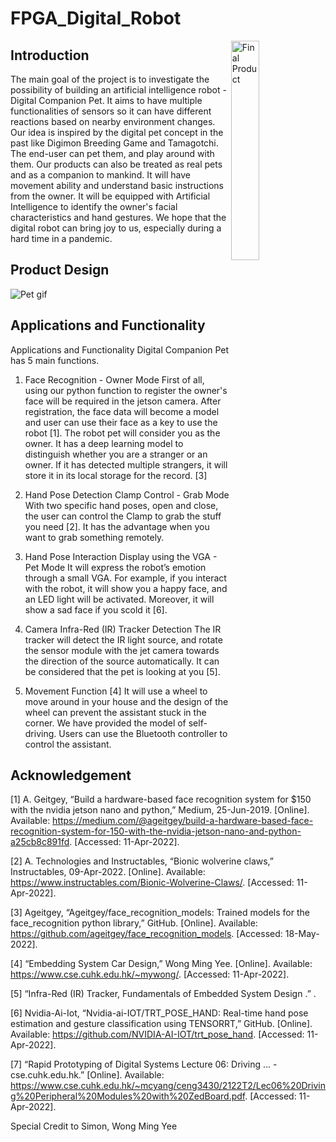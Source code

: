 # FPGA_Digital_Robot

<image align="right" src="_readmeIMG/Capture.JPG" alt="Final Product" width=30% height=30%>
 

## Introduction
The main goal of the project is to investigate the possibility of building an artificial intelligence robot - Digital Companion Pet. It aims to have multiple functionalities of sensors so it can have different reactions based on nearby environment changes. Our idea is inspired by the digital pet concept in the past like Digimon Breeding Game and Tamagotchi. The end-user can pet them, and play around with them. Our products can also be treated as real pets and as a companion to mankind. It will have movement ability and understand basic instructions from the owner. It will be equipped with Artificial Intelligence to identify the owner's facial characteristics and hand gestures. We hope that the digital robot can bring joy to us, especially during a hard time in a pandemic.

## Product Design
![Pet gif](https://github.com/AlbertngSeadragon/FPGA_Digital_Robot/blob/main/_readmeIMG/Pet%203D%20animation.gif)
 
## Applications and Functionality
Applications and Functionality
Digital Companion Pet has 5 main functions.
 
1. 	Face Recognition - Owner Mode
First of all, using our python function to register the owner's face will be required in the jetson camera. After registration, the face data will become a model and user can use their face as a key to use the robot [1]. The robot pet will consider you as the owner. It has a deep learning model to distinguish whether you are a stranger or an owner. If it has detected multiple strangers, it will store it in its local storage for the record. [3]
 
2. 	Hand Pose Detection Clamp Control - Grab Mode
With two specific hand poses, open and close, the user can control the Clamp to grab the stuff you need [2]. It has the advantage when you want to grab something remotely.
 
3. 	Hand Pose Interaction Display using the VGA - Pet Mode
It will express the robot’s emotion through a small VGA. For example, if you interact with the robot, it will show you a happy face, and an LED light will be activated. Moreover, it will show a sad face if you scold it [6].
 
4. 	Camera Infra-Red (IR) Tracker Detection
The IR tracker will detect the IR light source, and rotate the sensor module with the jet camera towards the direction of the source automatically. It can be considered that the pet is looking at you [5].
           
5. 	Movement Function [4]
It will use a wheel to move around in your house and the design of the wheel can prevent the assistant stuck in the corner. We have provided the model of self-driving. Users can use the Bluetooth controller to control the assistant.


## Acknowledgement
[1] A. Geitgey, “Build a hardware-based face recognition system for $150 with the nvidia jetson nano and python,” Medium, 25-Jun-2019. [Online]. Available: https://medium.com/@ageitgey/build-a-hardware-based-face-recognition-system-for-150-with-the-nvidia-jetson-nano-and-python-a25cb8c891fd. [Accessed: 11-Apr-2022].

[2] A. Technologies and Instructables, “Bionic wolverine claws,” Instructables, 09-Apr-2022. [Online]. Available: https://www.instructables.com/Bionic-Wolverine-Claws/. [Accessed: 11-Apr-2022].

[3] Ageitgey, “Ageitgey/face_recognition_models: Trained models for the face_recognition python library,” GitHub. [Online]. Available: https://github.com/ageitgey/face_recognition_models. [Accessed: 18-May-2022]. 

[4] “Embedding System Car Design,” Wong Ming Yee. [Online]. Available: https://www.cse.cuhk.edu.hk/~mywong/. [Accessed: 11-Apr-2022].

[5] “Infra-Red (IR) Tracker, Fundamentals of Embedded System Design .” . 

[6] Nvidia-Ai-Iot, “Nvidia-ai-IOT/TRT_POSE_HAND: Real-time hand pose estimation and gesture classification using TENSORRT,” GitHub. [Online]. Available: https://github.com/NVIDIA-AI-IOT/trt_pose_hand. [Accessed: 11-Apr-2022].

[7] “Rapid Prototyping of Digital Systems Lecture 06: Driving ... - cse.cuhk.edu.hk.” [Online]. Available: https://www.cse.cuhk.edu.hk/~mcyang/ceng3430/2122T2/Lec06%20Driving%20Peripheral%20Modules%20with%20ZedBoard.pdf. [Accessed: 11-Apr-2022].

Special Credit to Simon, Wong Ming Yee
